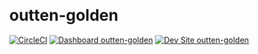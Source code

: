 # outten-golden

[![CircleCI](https://circleci.com/gh/frabbidgdean/outten-golden.svg?style=shield)](https://circleci.com/gh/frabbidgdean/outten-golden)
[![Dashboard outten-golden](https://img.shields.io/badge/dashboard-outten_golden-yellow.svg)](https://dashboard.pantheon.io/sites/ba22d57d-8b3d-4c83-8270-e253ac71a466#dev/code)
[![Dev Site outten-golden](https://img.shields.io/badge/site-outten_golden-blue.svg)](http://dev-outten-golden.pantheonsite.io/)